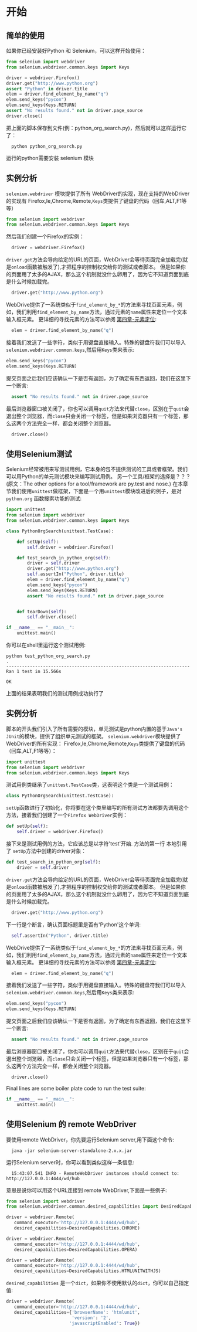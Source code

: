# 开始
## 简单的使用
如果你已经安装好Python 和 Selenium，可以这样开始使用：
```python
from selenium import webdriver
from selenium.webdriver.common.keys import Keys

driver = webdriver.Firefox()
driver.get("http://www.python.org")
assert "Python" in driver.title
elem = driver.find_element_by_name("q")
elem.send_keys("pycon")
elem.send_keys(Keys.RETURN)
assert "No results found." not in driver.page_source
driver.close()
```
把上面的脚本保存到文件(例：python_org_search.py)，然后就可以这样运行它了：
```shell
  python python_org_search.py
```
运行的python需要安装 selenium 模块

## 实例分析
`selenium.webdriver` 模块提供了所有 WebDriver的实现，现在支持的WebDriver的实现有 Firefox,Ie,Chrome,Remote,`Keys`类提供了键盘的代码（回车,ALT,F1等等）
```python
from selenium import webdriver
from selenium.webdriver.common.keys import Keys
```
然后我们创建一个Firefox的实例：
```python
  driver = webdriver.Firefox()
```
`driver.get`方法会导向给定的URL的页面，WebDriver会等待页面完全加载完(就是`onload`函数被触发了),才把程序的控制权交给你的测试或者脚本。
但是如果你的页面用了太多的AJAX，那么这个机制就没什么卵用了，因为它不知道页面到底是什么时候加载完。
```python
  driver.get("http://www.python.org")
```
WebDrive提供了一系统类似于`find_element_by_*`的方法来寻找页面元素，例如，我们利用`find_element_by_name`方法，通过元素的`name`属性来定位一个文本输入框元素。
更详细的寻找元素的方法可以参阅 [第四章-元素定位](https://github.com/StephinChou/seleniumDocument/blob/master/4.%E5%85%83%E7%B4%A0%E5%AE%9A%E4%BD%8D.md):
```python
  elem = driver.find_element_by_name("q")
```
接着我们发送了一些字符，类似于用键盘直接输入。特殊的键盘符我们可以导入`selenium.webdriver.common.keys`,然后用`Keys`类来表示:
```python
elem.send_keys("pycon")
elem.send_keys(Keys.RETURN)
```
提交页面之后我们应该确认一下是否有返回，为了确定有东西返回，我们在这里下一个断言:
```python
  assert "No results found." not in driver.page_source
```
最后浏览器窗口被关闭了，你也可以调用`quit`方法来代替`close`，区别在于`quit`会退出整个浏览器，而`close`只会关闭一个标签，但是如果浏览器只有一个标签，那么这两个方法完全一样，都会关闭整个浏览器。
```python
  driver.close()
```
## 使用Selenium测试
Selenium经常被用来写测试用例，它本身的包不提供测试的工具或者框架。我们可以用Python的单元测试模块来编写测试用例。
另一个工具/框架的选择是？？？ (原文：The other options for a tool/framework are py.test and nose.)
在本章节我们使用`unittest`做框架，下面是一个用`unittest`模块改进后的例子，是对 `python.org` 函数搜索功能的测试:
```python
import unittest
from selenium import webdriver
from selenium.webdriver.common.keys import Keys

class PythonOrgSearch(unittest.TestCase):

    def setUp(self):
        self.driver = webdriver.Firefox()

    def test_search_in_python_org(self):
        driver = self.driver
        driver.get("http://www.python.org")
        self.assertIn("Python", driver.title)
        elem = driver.find_element_by_name("q")
        elem.send_keys("pycon")
        elem.send_keys(Keys.RETURN)
        assert "No results found." not in driver.page_source


    def tearDown(self):
        self.driver.close()

if __name__ == "__main__":
    unittest.main()
```
你可以在shell里运行这个测试用例:
```shell
python test_python_org_search.py
.
----------------------------------------------------------------------
Ran 1 test in 15.566s

OK
```
上面的结果表明我们的测试用例成功执行了

## 实例分析
脚本的开头我们引入了所有需要的模块，单元测试是python内置的基于`Java's JUnit`的模块，提供了组织单元测试的框架。
`selenium.webdriver`模块提供了WebDriver的所有实现： Firefox,Ie,Chrome,Remote,`Keys`类提供了键盘的代码（回车,ALT,F1等等）：
```python
import unittest
from selenium import webdriver
from selenium.webdriver.common.keys import Keys
```
测试用例类继承了`unittest.TestCase`类，这表明这个类是一个测试用例：
```python
class PythonOrgSearch(unittest.TestCase):
```
`setUp`函数进行了初始化，你将要在这个类里编写的所有测试方法都要先调用这个方法，接着我们创建了一个`Firefox WebDriver`实例：
```python
def setUp(self):
    self.driver = webdriver.Firefox()
```
接下来是测试用例的方法，它应该总是以字符'test'开始.
方法的第一行 本地引用了 `setUp`方法中创建的driver对象：
```python
def test_search_in_python_org(self):
    driver = self.driver
```

`driver.get`方法会导向给定的URL的页面，WebDriver会等待页面完全加载完(就是`onload`函数被触发了),才把程序的控制权交给你的测试或者脚本。
但是如果你的页面用了太多的AJAX，那么这个机制就没什么卵用了，因为它不知道页面到底是什么时候加载完。
```python
  driver.get("http://www.python.org")
```
下一行是个断言，确认页面标题里是否有'Python'这个单词:
```python
  self.assertIn("Python", driver.title)
```
WebDrive提供了一系统类似于`find_element_by_*`的方法来寻找页面元素，例如，我们利用`find_element_by_name`方法，通过元素的`name`属性来定位一个文本输入框元素。
更详细的寻找元素的方法可以参阅 [第四章-元素定位](#):
```python
  elem = driver.find_element_by_name("q")
```
接着我们发送了一些字符，类似于用键盘直接输入。特殊的键盘符我们可以导入`selenium.webdriver.common.keys`,然后用`Keys`类来表示:
```python
elem.send_keys("pycon")
elem.send_keys(Keys.RETURN)
```

提交页面之后我们应该确认一下是否有返回，为了确定有东西返回，我们在这里下一个断言:
```python
  assert "No results found." not in driver.page_source
```
最后浏览器窗口被关闭了，你也可以调用`quit`方法来代替`close`，区别在于`quit`会退出整个浏览器，而`close`只会关闭一个标签，但是如果浏览器只有一个标签，那么这两个方法完全一样，都会关闭整个浏览器。
```python
  driver.close()
```
Final lines are some boiler plate code to run the test suite:
```python
if __name__ == "__main__":
    unittest.main()
```
## 使用Selenium 的 remote WebDriver
要使用remote WebDriver，你先要运行Selenium server,用下面这个命令:
```shell
  java -jar selenium-server-standalone-2.x.x.jar
```
运行Selenium server时，你可以看到类似这样一条信息:
```shell
  15:43:07.541 INFO - RemoteWebDriver instances should connect to: http://127.0.0.1:4444/wd/hub
```
意思是说你可以用这个URL连接到 remote WebDriver,下面是一些例子:
```python
from selenium import webdriver
from selenium.webdriver.common.desired_capabilities import DesiredCapabilities

driver = webdriver.Remote(
   command_executor='http://127.0.0.1:4444/wd/hub',
   desired_capabilities=DesiredCapabilities.CHROME)

driver = webdriver.Remote(
   command_executor='http://127.0.0.1:4444/wd/hub',
   desired_capabilities=DesiredCapabilities.OPERA)

driver = webdriver.Remote(
   command_executor='http://127.0.0.1:4444/wd/hub',
   desired_capabilities=DesiredCapabilities.HTMLUNITWITHJS)
```
`desired_capabilities` 是一个`dict`，如果你不使用默认的`dict`，你可以自己指定值:
```python
driver = webdriver.Remote(
   command_executor='http://127.0.0.1:4444/wd/hub',
   desired_capabilities={'browserName': 'htmlunit',
                         'version': '2',
                        'javascriptEnabled': True})
```
